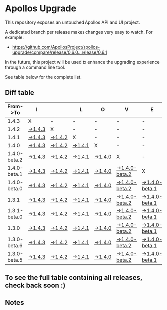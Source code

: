 # Apollos Upgrade

This repository exposes an untouched Apollos API and UI project.

A dedicated branch per release makes changes very easy
to watch. For example:

* https://github.com/ApollosProject/apollos-upgrade/compare/release/0.6.0...release/0.6.1

In the future, this project will be used to enhance the upgrading experience through a command line tool.

See table below for the complete list.

## Diff table

| From->To     | I                                                                                                        |                                                                                                          | L                                                                                                        | O                                                                                                        | V                                                                                                                      | E                                                                                                                      |                                                                                                                        | D                                                                                                        | I                                                                                                                      | F                                                                                                        | F                                                                                                                      | S   |
| ------------ | -------------------------------------------------------------------------------------------------------- | -------------------------------------------------------------------------------------------------------- | -------------------------------------------------------------------------------------------------------- | -------------------------------------------------------------------------------------------------------- | ---------------------------------------------------------------------------------------------------------------------- | ---------------------------------------------------------------------------------------------------------------------- | ---------------------------------------------------------------------------------------------------------------------- | -------------------------------------------------------------------------------------------------------- | ---------------------------------------------------------------------------------------------------------------------- | -------------------------------------------------------------------------------------------------------- | ---------------------------------------------------------------------------------------------------------------------- | --- |
| 1.4.3        | X                                                                                                        | -                                                                                                        | -                                                                                                        | -                                                                                                        | -                                                                                                                      | -                                                                                                                      | -                                                                                                                      | -                                                                                                        | -                                                                                                                      | -                                                                                                        | -                                                                                                                      | -   |
| 1.4.2        | [->1.4.3](https://github.com/ApollosProject/apollos-upgrade/compare/release/1.4.2..release/1.4.3)        | X                                                                                                        | -                                                                                                        | -                                                                                                        | -                                                                                                                      | -                                                                                                                      | -                                                                                                                      | -                                                                                                        | -                                                                                                                      | -                                                                                                        | -                                                                                                                      | -   |
| 1.4.1        | [->1.4.3](https://github.com/ApollosProject/apollos-upgrade/compare/release/1.4.1..release/1.4.3)        | [->1.4.2](https://github.com/ApollosProject/apollos-upgrade/compare/release/1.4.1..release/1.4.2)        | X                                                                                                        | -                                                                                                        | -                                                                                                                      | -                                                                                                                      | -                                                                                                                      | -                                                                                                        | -                                                                                                                      | -                                                                                                        | -                                                                                                                      | -   |
| 1.4.0        | [->1.4.3](https://github.com/ApollosProject/apollos-upgrade/compare/release/1.4.0..release/1.4.3)        | [->1.4.2](https://github.com/ApollosProject/apollos-upgrade/compare/release/1.4.0..release/1.4.2)        | [->1.4.1](https://github.com/ApollosProject/apollos-upgrade/compare/release/1.4.0..release/1.4.1)        | X                                                                                                        | -                                                                                                                      | -                                                                                                                      | -                                                                                                                      | -                                                                                                        | -                                                                                                                      | -                                                                                                        | -                                                                                                                      | -   |
| 1.4.0-beta.2 | [->1.4.3](https://github.com/ApollosProject/apollos-upgrade/compare/release/1.4.0-beta.2..release/1.4.3) | [->1.4.2](https://github.com/ApollosProject/apollos-upgrade/compare/release/1.4.0-beta.2..release/1.4.2) | [->1.4.1](https://github.com/ApollosProject/apollos-upgrade/compare/release/1.4.0-beta.2..release/1.4.1) | [->1.4.0](https://github.com/ApollosProject/apollos-upgrade/compare/release/1.4.0-beta.2..release/1.4.0) | X                                                                                                                      | -                                                                                                                      | -                                                                                                                      | -                                                                                                        | -                                                                                                                      | -                                                                                                        | -                                                                                                                      | -   |
| 1.4.0-beta.1 | [->1.4.3](https://github.com/ApollosProject/apollos-upgrade/compare/release/1.4.0-beta.1..release/1.4.3) | [->1.4.2](https://github.com/ApollosProject/apollos-upgrade/compare/release/1.4.0-beta.1..release/1.4.2) | [->1.4.1](https://github.com/ApollosProject/apollos-upgrade/compare/release/1.4.0-beta.1..release/1.4.1) | [->1.4.0](https://github.com/ApollosProject/apollos-upgrade/compare/release/1.4.0-beta.1..release/1.4.0) | [->1.4.0-beta.2](https://github.com/ApollosProject/apollos-upgrade/compare/release/1.4.0-beta.1..release/1.4.0-beta.2) | X                                                                                                                      | -                                                                                                                      | -                                                                                                        | -                                                                                                                      | -                                                                                                        | -                                                                                                                      | -   |
| 1.4.0-beta.0 | [->1.4.3](https://github.com/ApollosProject/apollos-upgrade/compare/release/1.4.0-beta.0..release/1.4.3) | [->1.4.2](https://github.com/ApollosProject/apollos-upgrade/compare/release/1.4.0-beta.0..release/1.4.2) | [->1.4.1](https://github.com/ApollosProject/apollos-upgrade/compare/release/1.4.0-beta.0..release/1.4.1) | [->1.4.0](https://github.com/ApollosProject/apollos-upgrade/compare/release/1.4.0-beta.0..release/1.4.0) | [->1.4.0-beta.2](https://github.com/ApollosProject/apollos-upgrade/compare/release/1.4.0-beta.0..release/1.4.0-beta.2) | [->1.4.0-beta.1](https://github.com/ApollosProject/apollos-upgrade/compare/release/1.4.0-beta.0..release/1.4.0-beta.1) | X                                                                                                                      | -                                                                                                        | -                                                                                                                      | -                                                                                                        | -                                                                                                                      | -   |
| 1.3.1        | [->1.4.3](https://github.com/ApollosProject/apollos-upgrade/compare/release/1.3.1..release/1.4.3)        | [->1.4.2](https://github.com/ApollosProject/apollos-upgrade/compare/release/1.3.1..release/1.4.2)        | [->1.4.1](https://github.com/ApollosProject/apollos-upgrade/compare/release/1.3.1..release/1.4.1)        | [->1.4.0](https://github.com/ApollosProject/apollos-upgrade/compare/release/1.3.1..release/1.4.0)        | [->1.4.0-beta.2](https://github.com/ApollosProject/apollos-upgrade/compare/release/1.3.1..release/1.4.0-beta.2)        | [->1.4.0-beta.1](https://github.com/ApollosProject/apollos-upgrade/compare/release/1.3.1..release/1.4.0-beta.1)        | [->1.4.0-beta.0](https://github.com/ApollosProject/apollos-upgrade/compare/release/1.3.1..release/1.4.0-beta.0)        | X                                                                                                        | -                                                                                                                      | -                                                                                                        | -                                                                                                                      | -   |
| 1.3.1-beta.0 | [->1.4.3](https://github.com/ApollosProject/apollos-upgrade/compare/release/1.3.1-beta.0..release/1.4.3) | [->1.4.2](https://github.com/ApollosProject/apollos-upgrade/compare/release/1.3.1-beta.0..release/1.4.2) | [->1.4.1](https://github.com/ApollosProject/apollos-upgrade/compare/release/1.3.1-beta.0..release/1.4.1) | [->1.4.0](https://github.com/ApollosProject/apollos-upgrade/compare/release/1.3.1-beta.0..release/1.4.0) | [->1.4.0-beta.2](https://github.com/ApollosProject/apollos-upgrade/compare/release/1.3.1-beta.0..release/1.4.0-beta.2) | [->1.4.0-beta.1](https://github.com/ApollosProject/apollos-upgrade/compare/release/1.3.1-beta.0..release/1.4.0-beta.1) | [->1.4.0-beta.0](https://github.com/ApollosProject/apollos-upgrade/compare/release/1.3.1-beta.0..release/1.4.0-beta.0) | [->1.3.1](https://github.com/ApollosProject/apollos-upgrade/compare/release/1.3.1-beta.0..release/1.3.1) | X                                                                                                                      | -                                                                                                        | -                                                                                                                      | -   |
| 1.3.0        | [->1.4.3](https://github.com/ApollosProject/apollos-upgrade/compare/release/1.3.0..release/1.4.3)        | [->1.4.2](https://github.com/ApollosProject/apollos-upgrade/compare/release/1.3.0..release/1.4.2)        | [->1.4.1](https://github.com/ApollosProject/apollos-upgrade/compare/release/1.3.0..release/1.4.1)        | [->1.4.0](https://github.com/ApollosProject/apollos-upgrade/compare/release/1.3.0..release/1.4.0)        | [->1.4.0-beta.2](https://github.com/ApollosProject/apollos-upgrade/compare/release/1.3.0..release/1.4.0-beta.2)        | [->1.4.0-beta.1](https://github.com/ApollosProject/apollos-upgrade/compare/release/1.3.0..release/1.4.0-beta.1)        | [->1.4.0-beta.0](https://github.com/ApollosProject/apollos-upgrade/compare/release/1.3.0..release/1.4.0-beta.0)        | [->1.3.1](https://github.com/ApollosProject/apollos-upgrade/compare/release/1.3.0..release/1.3.1)        | [->1.3.1-beta.0](https://github.com/ApollosProject/apollos-upgrade/compare/release/1.3.0..release/1.3.1-beta.0)        | X                                                                                                        | -                                                                                                                      | -   |
| 1.3.0-beta.6 | [->1.4.3](https://github.com/ApollosProject/apollos-upgrade/compare/release/1.3.0-beta.6..release/1.4.3) | [->1.4.2](https://github.com/ApollosProject/apollos-upgrade/compare/release/1.3.0-beta.6..release/1.4.2) | [->1.4.1](https://github.com/ApollosProject/apollos-upgrade/compare/release/1.3.0-beta.6..release/1.4.1) | [->1.4.0](https://github.com/ApollosProject/apollos-upgrade/compare/release/1.3.0-beta.6..release/1.4.0) | [->1.4.0-beta.2](https://github.com/ApollosProject/apollos-upgrade/compare/release/1.3.0-beta.6..release/1.4.0-beta.2) | [->1.4.0-beta.1](https://github.com/ApollosProject/apollos-upgrade/compare/release/1.3.0-beta.6..release/1.4.0-beta.1) | [->1.4.0-beta.0](https://github.com/ApollosProject/apollos-upgrade/compare/release/1.3.0-beta.6..release/1.4.0-beta.0) | [->1.3.1](https://github.com/ApollosProject/apollos-upgrade/compare/release/1.3.0-beta.6..release/1.3.1) | [->1.3.1-beta.0](https://github.com/ApollosProject/apollos-upgrade/compare/release/1.3.0-beta.6..release/1.3.1-beta.0) | [->1.3.0](https://github.com/ApollosProject/apollos-upgrade/compare/release/1.3.0-beta.6..release/1.3.0) | X                                                                                                                      | -   |
| 1.3.0-beta.5 | [->1.4.3](https://github.com/ApollosProject/apollos-upgrade/compare/release/1.3.0-beta.5..release/1.4.3) | [->1.4.2](https://github.com/ApollosProject/apollos-upgrade/compare/release/1.3.0-beta.5..release/1.4.2) | [->1.4.1](https://github.com/ApollosProject/apollos-upgrade/compare/release/1.3.0-beta.5..release/1.4.1) | [->1.4.0](https://github.com/ApollosProject/apollos-upgrade/compare/release/1.3.0-beta.5..release/1.4.0) | [->1.4.0-beta.2](https://github.com/ApollosProject/apollos-upgrade/compare/release/1.3.0-beta.5..release/1.4.0-beta.2) | [->1.4.0-beta.1](https://github.com/ApollosProject/apollos-upgrade/compare/release/1.3.0-beta.5..release/1.4.0-beta.1) | [->1.4.0-beta.0](https://github.com/ApollosProject/apollos-upgrade/compare/release/1.3.0-beta.5..release/1.4.0-beta.0) | [->1.3.1](https://github.com/ApollosProject/apollos-upgrade/compare/release/1.3.0-beta.5..release/1.3.1) | [->1.3.1-beta.0](https://github.com/ApollosProject/apollos-upgrade/compare/release/1.3.0-beta.5..release/1.3.1-beta.0) | [->1.3.0](https://github.com/ApollosProject/apollos-upgrade/compare/release/1.3.0-beta.5..release/1.3.0) | [->1.3.0-beta.6](https://github.com/ApollosProject/apollos-upgrade/compare/release/1.3.0-beta.5..release/1.3.0-beta.6) | X   |

## To see the full table containing all releases, check back soon :)

## Notes
